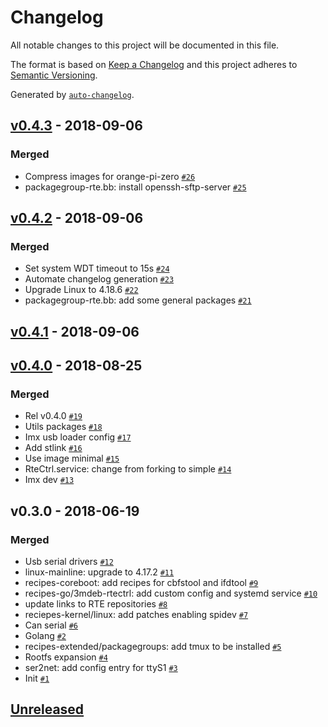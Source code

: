 # Changelog
All notable changes to this project will be documented in this file.

The format is based on [Keep a Changelog](http://keepachangelog.com/en/1.0.0/)
and this project adheres to [Semantic Versioning](http://semver.org/spec/v2.0.0.html).

Generated by [`auto-changelog`](https://github.com/CookPete/auto-changelog).

## [v0.4.3](https://gitlab.com/3mdeb/rte/meta-rte/compare/v0.4.2...v0.4.3) - 2018-09-06
### Merged
- Compress images for orange-pi-zero [`#26`](https://gitlab.com/3mdeb/rte/meta-rte/merge_requests/26)
- packagegroup-rte.bb: install openssh-sftp-server [`#25`](https://gitlab.com/3mdeb/rte/meta-rte/merge_requests/25)


## [v0.4.2](https://gitlab.com/3mdeb/rte/meta-rte/compare/v0.4.0...v0.4.2) - 2018-09-06
### Merged
- Set system WDT timeout to 15s [`#24`](https://gitlab.com/3mdeb/rte/meta-rte/merge_requests/24)
- Automate changelog generation [`#23`](https://gitlab.com/3mdeb/rte/meta-rte/merge_requests/23)
- Upgrade Linux to 4.18.6 [`#22`](https://gitlab.com/3mdeb/rte/meta-rte/merge_requests/22)
- packagegroup-rte.bb: add some general packages [`#21`](https://gitlab.com/3mdeb/rte/meta-rte/merge_requests/21)


## [v0.4.1](https://gitlab.com/3mdeb/rte/meta-rte/compare/v0.4.3...v0.4.1) - 2018-09-06

## [v0.4.0](https://gitlab.com/3mdeb/rte/meta-rte/compare/v0.3.0...v0.4.0) - 2018-08-25
### Merged
- Rel v0.4.0 [`#19`](https://gitlab.com/3mdeb/rte/meta-rte/merge_requests/19)
- Utils packages [`#18`](https://gitlab.com/3mdeb/rte/meta-rte/merge_requests/18)
- Imx usb loader config [`#17`](https://gitlab.com/3mdeb/rte/meta-rte/merge_requests/17)
- Add stlink [`#16`](https://gitlab.com/3mdeb/rte/meta-rte/merge_requests/16)
- Use image minimal [`#15`](https://gitlab.com/3mdeb/rte/meta-rte/merge_requests/15)
- RteCtrl.service: change from forking to simple [`#14`](https://gitlab.com/3mdeb/rte/meta-rte/merge_requests/14)
- Imx dev [`#13`](https://gitlab.com/3mdeb/rte/meta-rte/merge_requests/13)


## v0.3.0 - 2018-06-19
### Merged
- Usb serial drivers [`#12`](https://gitlab.com/3mdeb/rte/meta-rte/merge_requests/12)
- linux-mainline: upgrade to 4.17.2 [`#11`](https://gitlab.com/3mdeb/rte/meta-rte/merge_requests/11)
- recipes-coreboot: add recipes for cbfstool and ifdtool [`#9`](https://gitlab.com/3mdeb/rte/meta-rte/merge_requests/9)
- recipes-go/3mdeb-rtectrl: add custom config and systemd service [`#10`](https://gitlab.com/3mdeb/rte/meta-rte/merge_requests/10)
- update links to RTE repositories [`#8`](https://gitlab.com/3mdeb/rte/meta-rte/merge_requests/8)
- reciepes-kernel/linux: add patches enabling spidev [`#7`](https://gitlab.com/3mdeb/rte/meta-rte/merge_requests/7)
- Can serial [`#6`](https://gitlab.com/3mdeb/rte/meta-rte/merge_requests/6)
- Golang [`#2`](https://gitlab.com/3mdeb/rte/meta-rte/merge_requests/2)
- recipes-extended/packagegroups: add tmux to be installed [`#5`](https://gitlab.com/3mdeb/rte/meta-rte/merge_requests/5)
- Rootfs expansion [`#4`](https://gitlab.com/3mdeb/rte/meta-rte/merge_requests/4)
- ser2net: add config entry for ttyS1 [`#3`](https://gitlab.com/3mdeb/rte/meta-rte/merge_requests/3)
- Init [`#1`](https://gitlab.com/3mdeb/rte/meta-rte/merge_requests/1)


## [Unreleased](https://gitlab.com/3mdeb/rte/meta-rte/compare/v0.4.1...HEAD)


